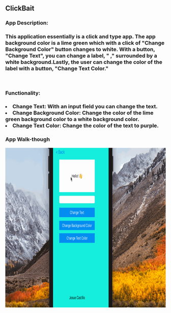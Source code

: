 ## ClickBait

### App Description:

<h3>
This application essentially is a click and type app. The app background color is a lime green which with a click of "Change Background Color" button changes to white. With a button, "Change Text", you can change a label, " ," surrounded by a white background.Lastly, the user can change the color of the label with a button, "Change Text Color."

</h3>
<br>

### Functionality:

<h3>
<li>Change Text: With an input field you can change the text.</li>
<li>Change Background Color: Change the color of the lime green background color to a white background color.</li>
<li>Change Text Color: Change the color of the text to purple. </li>
</h3>

### App Walk-though

<img height="500px" width="600px" src="Appgif.gif" width=200><br>
